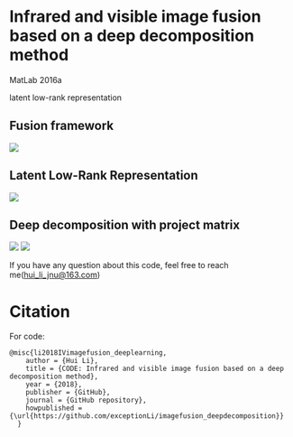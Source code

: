 # Infrared and visible image fusion based on a deep decomposition method

MatLab 2016a

latent low-rank representation

## Fusion framework
![](https://github.com/exceptionLi/imagefusion_deepdecomposition/blob/master/figures/framework.png)

## Latent Low-Rank Representation
![](https://github.com/exceptionLi/imagefusion_deepdecomposition/blob/master/figures/latentlrr.png)

## Deep decomposition with project matrix
![](https://github.com/exceptionLi/imagefusion_deepdecomposition/blob/master/figures/decomposition.png)
![](https://github.com/exceptionLi/imagefusion_deepdecomposition/blob/master/figures/DDLatLrr.png)

If you have any question about this code, feel free to reach me(hui_li_jnu@163.com) 

# Citation

For code:
```
@misc{li2018IVimagefusion_deeplearning,
    author = {Hui Li},
    title = {CODE: Infrared and visible image fusion based on a deep decomposition method},
    year = {2018},
    publisher = {GitHub},
    journal = {GitHub repository},
    howpublished = {\url{https://github.com/exceptionLi/imagefusion_deepdecomposition}}
  }
```
